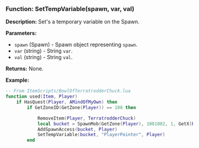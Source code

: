 ### Function: SetTempVariable(spawn, var, val)

**Description:**
Set's a temporary variable on the Spawn.

**Parameters:**
- `spawn` (Spawn) - Spawn object representing `spawn`.
- `var` (string) - String `var`.
- `val` (string) - String `val`.

**Returns:** None.

**Example:**

```lua
-- From ItemScripts/BowlOfTerratrodderChuck.lua
function used(Item, Player)
	if HasQuest(Player, AMindOfMyOwn) then
		if GetZoneID(GetZone(Player)) == 108 then

		    RemoveItem(Player, TerratrodderChuck)
			local bucket = SpawnMob(GetZone(Player), 1081002, 1, GetX(Player), GetY(Player), GetZ(Player), GetHeading(Player))
			AddSpawnAccess(bucket, Player)
			SetTempVariable(bucket, "PlayerPointer", Player)
		end
```

